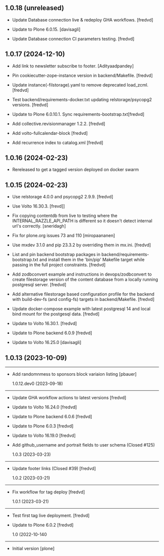 ## 1.0.18 (unreleased)

- Update Database connection live & redeploy GHA workflows. [fredvd]

- Update to Plone 6.0.15. [davisagli]

- Update Database connection CI parameters testing. [fredvd]


## 1.0.17 (2024-12-10)


- Add link to newsletter subscribe to footer. [Adityaadpandey]

- Pin cookiecutter-zope-instance version in backend/Makefile. [fredvd]

- Update instance(-filstorage).yaml to remove deprecated load_zcml. [fredvd]

- Test backend/requirements-docker.txt updating relstorage/psycopg2 versions. [fredvd]

- Update to Plone 6.0.10.1. Sync requirements-bootstrap.txt[fredvd]

- Add collective.revisionmanager 1.2.2. [fredvd]

- Add volto-fullcalendar-block [fredvd]

- Add recurrence index to catalog.xml [fredvd]


## 1.0.16 (2024-02-23)

- Rereleased to get a tagged version deployed on docker swarm


## 1.0.15 (2024-02-23)

- Use relstorage 4.0.0 and psycopg2 2.9.9. [fredvd]

- Use Volto 16.30.3. [frevd]]

- Fix copying contentdb from live to testing where the INTERNAL_RAZZLE_API_PATH is different so it doesn't detect internal url's correctly. [sneridagh]

- Fix for plone.org issues 73 and 110 [miropaananen]

- Use mxdev 3.1.0 and pip 23.3.2 by overriding them in mx.ini. [fredvd]

- List and pin backend bootstrap packages in backend/requirements-bootstrap.txt and install them in the 'bin/pip' Makefile target while passing in the full project constraints. [fredvd]

- Add zodbconvert example and instructions in devops/zodbconvert to create filestorage version of the content database from a locally running postgresql server. [fredvd]

- Add alternative filestorage based configuration profile for the backend with build-dev-fs (and config-fs) targets in backend/Makefile. [fredvd]

- Update docker-compose example with latest postgresql 14 and local bind mount for the postgesql data. [fredvd]

- Update to Volto 16.30.1. [fredvd]

- Update to Plone backend 6.0.9 [fredvd]

- Update to Volto 16.25.0 [davisagli]


## 1.0.13 (2023-10-09)

---

- Add randomnmess to sponsors block variaion listing [pbauer]

  1.0.12.dev0 (2023-09-18)

---

- Update GHA workflow actions to latest versions [fredvd]

- Update to Volto 16.24.0 [fredvd]

- Update to Plone backend 6.0.6 [fredvd]

- Update to Plone 6.0.3 [fredvd]

- Update to Volto 16.19.0 [fredvd]

- Add github_username and portrait fields to user schema (Closed #125)

  1.0.3 (2023-03-23)

---

- Update footer links (Closed #39) [fredvd]

  1.0.2 (2023-03-21)

---

- Fix workflow for tag deploy [fredvd]

  1.0.1 (2023-03-21)

---

- Test first tag live deployment. [fredvd]

- Update to Plone 6.0.2 [fredvd]

  1.0 (2022-10-140

---

- Initial version [plone]
